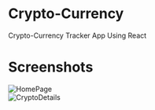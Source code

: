 # Crypto-Currency
Crypto-Currency Tracker App Using React


# Screenshots
![HomePage](https://github.com/user-attachments/assets/e3b2ec18-5aec-4a45-8f46-c8e63ea5dfea)  
![CryptoDetails](https://github.com/user-attachments/assets/36c9f1a5-5a8c-400f-8176-01584faae0a6)
